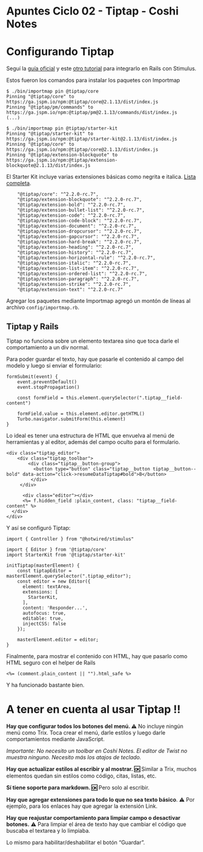 # Apuntes Ciclo 02 - Tiptap - Coshi Notes

# Configurando Tiptap

Seguí la [guía oficial](https://tiptap.dev/docs/editor/installation/vanilla-javascript) y este [otro tutorial](https://maxencemalbois.medium.com/migrating-from-trix-to-tiptap-in-a-rails-7-app-with-turbo-and-stimulus-js-97f253d13d0) para integrarlo en Rails con Stimulus.

Estos fueron los comandos para instalar los paquetes con Importmap

    $ ./bin/importmap pin @tiptap/core
    Pinning "@tiptap/core" to https://ga.jspm.io/npm:@tiptap/core@2.1.13/dist/index.js
    Pinning "@tiptap/pm/commands" to https://ga.jspm.io/npm:@tiptap/pm@2.1.13/commands/dist/index.js
    (...)
    
    $ ./bin/importmap pin @tiptap/starter-kit
    Pinning "@tiptap/starter-kit" to https://ga.jspm.io/npm:@tiptap/starter-kit@2.1.13/dist/index.js
    Pinning "@tiptap/core" to https://ga.jspm.io/npm:@tiptap/core@2.1.13/dist/index.js
    Pinning "@tiptap/extension-blockquote" to https://ga.jspm.io/npm:@tiptap/extension-blockquote@2.1.13/dist/index.js

El Starter Kit incluye varias extensiones básicas como negrita e italica. [Lista completa](https://github.com/ueberdosis/tiptap/blob/develop/packages/starter-kit/package.json#L31-L50).

        "@tiptap/core": "^2.2.0-rc.7",
        "@tiptap/extension-blockquote": "^2.2.0-rc.7",
        "@tiptap/extension-bold": "^2.2.0-rc.7",
        "@tiptap/extension-bullet-list": "^2.2.0-rc.7",
        "@tiptap/extension-code": "^2.2.0-rc.7",
        "@tiptap/extension-code-block": "^2.2.0-rc.7",
        "@tiptap/extension-document": "^2.2.0-rc.7",
        "@tiptap/extension-dropcursor": "^2.2.0-rc.7",
        "@tiptap/extension-gapcursor": "^2.2.0-rc.7",
        "@tiptap/extension-hard-break": "^2.2.0-rc.7",
        "@tiptap/extension-heading": "^2.2.0-rc.7",
        "@tiptap/extension-history": "^2.2.0-rc.7",
        "@tiptap/extension-horizontal-rule": "^2.2.0-rc.7",
        "@tiptap/extension-italic": "^2.2.0-rc.7",
        "@tiptap/extension-list-item": "^2.2.0-rc.7",
        "@tiptap/extension-ordered-list": "^2.2.0-rc.7",
        "@tiptap/extension-paragraph": "^2.2.0-rc.7",
        "@tiptap/extension-strike": "^2.2.0-rc.7",
        "@tiptap/extension-text": "^2.2.0-rc.7"

Agregar los paquetes mediante Importmap agregó un montón de líneas al archivo `config/importmap.rb`.


## Tiptap y Rails

Tiptap no funciona sobre un elemento textarea sino que toca darle el comportamiento a un div normal.

Para poder guardar el texto, hay que pasarle el contenido al campo del modelo y luego sí enviar el formulario:

    formSubmit(event) {
        event.preventDefault()
        event.stopPropagation()
    
        const formField = this.element.querySelector(".tiptap__field-content")
    
        formField.value = this.element.editor.getHTML()
        Turbo.navigator.submitForm(this.element)
    }

Lo ideal es tener una estructura de HTML que envuelva al menú de herramientas y al editor, además del campo oculto para el formulario.

    <div class="tiptap_editor">
        <div class="tiptap_toolbar">
            <div class="tiptap__button-group">
              <button type="button" class="tiptap__button tiptap__button--bold" data-action="click->resumeDataTiptap#bold">B</button>
             </div>
         </div>
    
          <div class="editor"></div>
          <%= f.hidden_field :plain_content, class: "tiptap__field-content" %>
      </div>
    </div>

Y así se configuró Tiptap:

    import { Controller } from "@hotwired/stimulus"
    
    import { Editor } from '@tiptap/core'
    import StarterKit from '@tiptap/starter-kit'
    
    initTiptap(masterElement) {
        const tiptapEditor = masterElement.querySelector(".tiptap_editor");
        const editor = new Editor({
          element: textArea,
          extensions: [
            StarterKit,
          ],
          content: 'Responder...',
          autofocus: true,
          editable: true,
          injectCSS: false
        });
    
        masterElement.editor = editor;
    }


Finalmente, para mostrar el contenido con HTML, hay que pasarlo como HTML seguro con el helper de Rails

    <%= (comment.plain_content || "").html_safe %>

Y ha funcionado bastante bien.


# A tener en cuenta al usar Tiptap ‼️ 

**Hay que configurar todos los botones del menú. ⚠️** 
No incluye ningún menú como Trix. Toca crear el menú, darle estilos y luego darle comportamientos mediante JavaScript.

*Importante: No necesito un toolbar en Coshi Notes. El editor de Twist no muestra ninguno. Necesito más los atajos de teclado.*

**Hay que actualizar estilos al escribir y al mostrar. 🆗** 
Similar a Trix, muchos elementos quedan sin estilos como código, citas, listas, etc.

**Sí tiene soporte para markdown. 🆗** 
Pero solo al escribir.

**Hay que agregar extensiones para todo lo que no sea texto básico**. ⚠️ 
Por ejemplo, para los enlaces hay que agregar la extensión Link.

**Hay que reajustar comportamiento para limpiar campo o desactivar botones.** ⚠️
Para limpiar el área de texto hay que cambiar el código que buscaba el textarea y lo limpiaba.

Lo mismo para habilitar/deshabilitar el botón “Guardar”.

